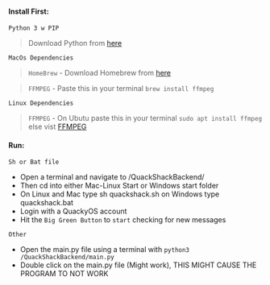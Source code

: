 #### Install First:
`Python 3 w PIP`
> Download Python from [here](https://www.python.org/downloads/)

`MacOs Dependencies`
> `HomeBrew` - Download Homebrew from [here](https://brew.sh)

> `FFMPEG` - Paste this in your terminal `brew install ffmpeg`
 
`Linux Dependencies`

> `FFMPEG` - On Ubutu paste this in your terminal `sudo apt install ffmpeg` else vist [FFMPEG](https://www.ffmpeg.org/download.html)

#### Run:
`Sh or Bat file`

- Open a terminal and navigate to /QuackShackBackend/
- Then cd into either Mac-Linux Start or Windows start folder
- On Linux and Mac type sh quackshack.sh on Windows type quackshack.bat
- Login with a QuackyOS account
- Hit the `Big Green Button` to `start` checking for new messages

`Other`
- Open the main.py file using a terminal with `python3 /QuackShackBackend/main.py`
- Double click on the main.py file (Might work), THIS MIGHT CAUSE THE PROGRAM TO NOT WORK
